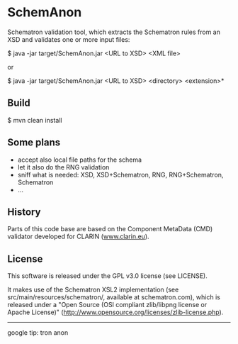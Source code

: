 SchemAnon
=========

Schematron validation tool, which extracts the Schematron rules from an
XSD and validates one or more input files:

$ java -jar target/SchemAnon.jar \<URL to XSD\> \<XML file\>

or

$ java -jar target/SchemAnon.jar \<URL to XSD\> \<directory\> \<extension\>*

Build
-----

$ mvn clean install

Some plans
----------
* accept also local file paths for the schema
* let it also do the RNG validation
* sniff what is needed: XSD, XSD+Schematron, RNG, RNG+Schematron, Schematron
* ...

History
-------
Parts of this code base are based on the Component MetaData (CMD) validator
developed for CLARIN (www.clarin.eu).

License
-------
This software is released under the GPL v3.0 license (see LICENSE).

It makes use of the Schematron XSL2 implementation (see src/main/resources/schematron/, available at schematron.com), which is released under a "Open Source (OSI compliant zlib/libpng license or Apache License)" (http://www.opensource.org/licenses/zlib-license.php).

---
google tip: tron anon

